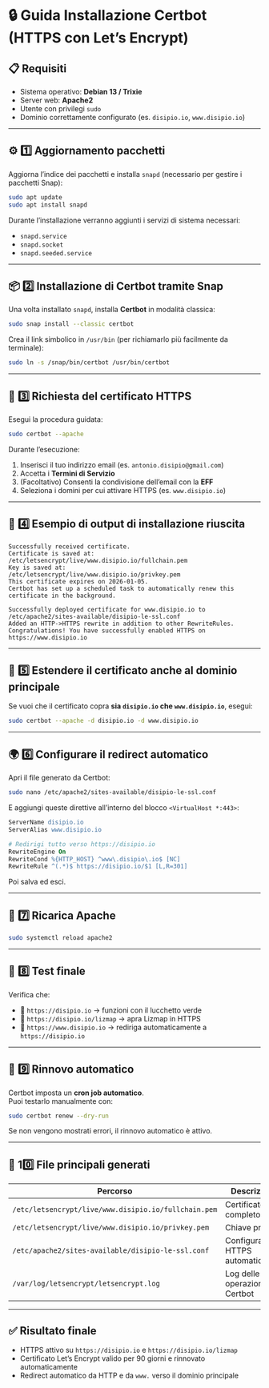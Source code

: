 # 🔒 Guida Installazione Certbot (HTTPS con Let’s Encrypt)

## 📋 Requisiti
- Sistema operativo: **Debian 13 / Trixie**
- Server web: **Apache2**
- Utente con privilegi `sudo`
- Dominio correttamente configurato (es. `disipio.io`, `www.disipio.io`)

---

## ⚙️ 1️⃣ Aggiornamento pacchetti

Aggiorna l’indice dei pacchetti e installa `snapd` (necessario per gestire i pacchetti Snap):

```bash
sudo apt update
sudo apt install snapd
```

Durante l’installazione verranno aggiunti i servizi di sistema necessari:

- `snapd.service`
- `snapd.socket`
- `snapd.seeded.service`

---

## 📦 2️⃣ Installazione di Certbot tramite Snap

Una volta installato `snapd`, installa **Certbot** in modalità classica:

```bash
sudo snap install --classic certbot
```

Crea il link simbolico in `/usr/bin` (per richiamarlo più facilmente da terminale):

```bash
sudo ln -s /snap/bin/certbot /usr/bin/certbot
```

---

## 🔐 3️⃣ Richiesta del certificato HTTPS

Esegui la procedura guidata:

```bash
sudo certbot --apache
```

Durante l’esecuzione:
1. Inserisci il tuo indirizzo email (es. `antonio.disipio@gmail.com`)
2. Accetta i **Termini di Servizio**
3. (Facoltativo) Consenti la condivisione dell’email con la **EFF**
4. Seleziona i domini per cui attivare HTTPS (es. `www.disipio.io`)

---

## 🧾 4️⃣ Esempio di output di installazione riuscita

```
Successfully received certificate.
Certificate is saved at: /etc/letsencrypt/live/www.disipio.io/fullchain.pem
Key is saved at:         /etc/letsencrypt/live/www.disipio.io/privkey.pem
This certificate expires on 2026-01-05.
Certbot has set up a scheduled task to automatically renew this certificate in the background.

Successfully deployed certificate for www.disipio.io to /etc/apache2/sites-available/disipio-le-ssl.conf
Added an HTTP->HTTPS rewrite in addition to other RewriteRules.
Congratulations! You have successfully enabled HTTPS on https://www.disipio.io
```

---

## 🔁 5️⃣ Estendere il certificato anche al dominio principale

Se vuoi che il certificato copra **sia `disipio.io` che `www.disipio.io`**, esegui:

```bash
sudo certbot --apache -d disipio.io -d www.disipio.io
```

---

## 🌍 6️⃣ Configurare il redirect automatico

Apri il file generato da Certbot:

```bash
sudo nano /etc/apache2/sites-available/disipio-le-ssl.conf
```

E aggiungi queste direttive all’interno del blocco `<VirtualHost *:443>`:

```apache
ServerName disipio.io
ServerAlias www.disipio.io

# Redirigi tutto verso https://disipio.io
RewriteEngine On
RewriteCond %{HTTP_HOST} ^www\.disipio\.io$ [NC]
RewriteRule ^(.*)$ https://disipio.io/$1 [L,R=301]
```

Poi salva ed esci.

---

## 🔄 7️⃣ Ricarica Apache

```bash
sudo systemctl reload apache2
```

---

## 🧪 8️⃣ Test finale

Verifica che:
- 🔹 `https://disipio.io` → funzioni con il lucchetto verde  
- 🔹 `https://disipio.io/lizmap` → apra Lizmap in HTTPS  
- 🔹 `https://www.disipio.io` → rediriga automaticamente a `https://disipio.io`

---

## 🔁 9️⃣ Rinnovo automatico

Certbot imposta un **cron job automatico**.  
Puoi testarlo manualmente con:

```bash
sudo certbot renew --dry-run
```

Se non vengono mostrati errori, il rinnovo automatico è attivo.

---

## 🧰 10️⃣ File principali generati

| Percorso | Descrizione |
|-----------|--------------|
| `/etc/letsencrypt/live/www.disipio.io/fullchain.pem` | Certificato completo |
| `/etc/letsencrypt/live/www.disipio.io/privkey.pem` | Chiave privata |
| `/etc/apache2/sites-available/disipio-le-ssl.conf` | Configurazione HTTPS automatica |
| `/var/log/letsencrypt/letsencrypt.log` | Log delle operazioni Certbot |

---

## ✅ Risultato finale

- HTTPS attivo su `https://disipio.io` e `https://disipio.io/lizmap`  
- Certificato Let’s Encrypt valido per 90 giorni e rinnovato automaticamente  
- Redirect automatico da HTTP e da `www.` verso il dominio principale




